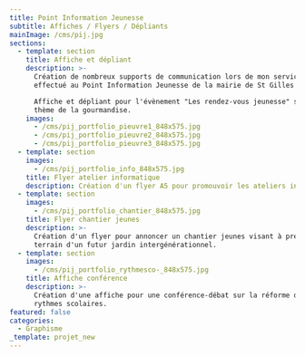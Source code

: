 ```yaml
---
title: Point Information Jeunesse
subtitle: Affiches / Flyers / Dépliants
mainImage: /cms/pij.jpg
sections:
  - template: section
    title: Affiche et dépliant
    description: >-
      Création de nombreux supports de communication lors de mon service civique
      effectué au Point Information Jeunesse de la mairie de St Gilles (35).

      Affiche et dépliant pour l'évènement "Les rendez-vous jeunesse" sur le
      thème de la gourmandise.
    images:
      - /cms/pij_portfolio_pieuvre1_848x575.jpg
      - /cms/pij_portfolio_pieuvre2_848x575.jpg
      - /cms/pij_portfolio_pieuvre3_848x575.jpg
  - template: section
    images:
      - /cms/pij_portfolio_info_848x575.jpg
    title: Flyer atelier informatique
    description: Création d'un flyer A5 pour promouvoir les ateliers informatiques.
  - template: section
    images:
      - /cms/pij_portfolio_chantier_848x575.jpg
    title: Flyer chantier jeunes
    description: >-
      Création d'un flyer pour annoncer un chantier jeunes visant à préparer le
      terrain d'un futur jardin intergénérationnel.
  - template: section
    images:
      - /cms/pij_portfolio_rythmesco-_848x575.jpg
    title: Affiche conférence
    description: >-
      Création d'une affiche pour une conférence-débat sur la réforme des
      rythmes scolaires.
featured: false
categories:
  - Graphisme
_template: projet_new
---
```



